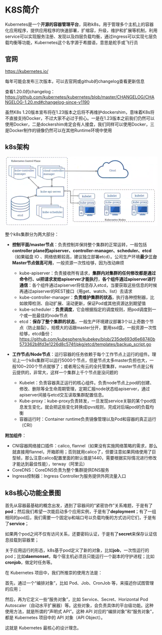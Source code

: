 # K8S简介

Kubernetes是一个**开源的容器管理平台**，简称k8s，用于管理多个主机上的容器化应用程序，提供应用程序的快速部署，扩缩容，升级，维护和扩展等机制，利用service可以实现服务注册、发现以及四层负载均衡，通过ingress可以实现七层负载均衡等功能，Kubernetes这个名字源于希腊语，意思是舵手或飞行员

## 官网

https://kubernetes.io/

每年可能会发布三次版本，可以去官网或github的changelog查看更新信息

查看1.20.0的changelog：https://github.com/kubernetes/kubernetes/blob/master/CHANGELOG/CHANGELOG-1.20.md#changelog-since-v1190

虽然K8s 1.20版本宣布将在1.23版本之后将不再维护dockershim，意味着K8s将不直接支持Docker，不过大家不必过于担心。一是在1.23版本之前我们仍然可以使用Docker，二是dockershim肯定会有人接盘，我们同样可以使用Docker，三是Docker制作的镜像仍然可以在其他Runtime环境中使用

## k8s架构

<img src="assets/image-20230625115935241.png" alt="image-20230625115935241" style="zoom:80%;" />


整个k8s集群分为两大部分：

- **控制平面/master节点**：负责控制并保持整个集群的正常运转，一般包括**controller plane的apiserver、controller-manager、scheduler、etcd**（如果磁盘 IO 、网络依赖较高，建议独立部署etcd）。公司生产环境**最少三台Master节点做高可用**，一般资源一次性给够，因为改动麻烦
  - kube-apiserver：负责接收所有请求，**集群内对集群的任何修改都是通过命令行、ui把请求发给apiserver才能执行**，**各个组件通过apiserver进行通信**：各个组件通过apiserver将信息存入etcd，当要获取这些信息的时候再通过apiserver的REST接口（用get、watch、list）去请求
  - kube-controller-manager：**负责维护集群的状态**，执行各种控制器，比如故障检测、自动扩展、滚动更新，保证Pod或其他资源达到期望值
  - kube-scheduler：**负责调度**，它会根据指定的调度规则，把pod调度到一个或一批最佳的node节点
  - etcd：**保存了整个集群的状态**，一般生产环境建议部署3个以上奇数个节点（防止脑裂），规模大的话跟master分开，要用ssd盘，一般资源一次性给够，etcd备份：https://github.com/kubesphere/kubekey/blob/235de693d6e68740b573362b8fd3e1226d8c574f/pkg/etcd/templates/backup_script.go

- **工作节点/Node节点**：运行容器的任务依赖于每个工作节点上运行的组件。理论上一个k8s集群可以运行5000个节点，但是节点太多master负担也大，一般100~200个节点就够了；或者用公有云的全托管集群，master节点是公有云提供的，非常大，这样一个集群上千个节点是没问题的
  - Kubelet：负责容器真正运行的核心组件。负责node节点上pod的创建、修改、删除等全生命周期管理，定期汇报node状态给apiserver，通过apiserver间接与etcd交互读取集群配置信息。
  - Kube-proxy：kube-proxy负责转发，一旦发现service关联的某个pod信息发生变化，就会把这些变化转换成ipvs规则，完成对后端pod的负载均衡
  - 容器运行时：Container runtime负责镜像管理以及Pod和容器的真正运行（CRI）

**附加组件**：

- CNI容器网络接口插件：calico, flannel（如果没有实施网络策略的需求，那么就直接用flannel，开箱即用；否则就用calico了，但要注意如果网络使用了巨型帧，那么注意calico配置里面的默认值是1440，需要根据实际情况进行修改才能达到最佳性能），terway（阿里云）
- CoreDNS：CoreDNS负责为整个集群提供DNS服务
- Ingress控制器：Ingress Controller为服务提供外网流量入口

## k8s核心功能全景图



首先从容器最基础的概念出发，遇到了容器间的“紧密协作”关系难题，于是有了**pod**；然后我们希望一次能启动多个应用实例，于是有了**deployment**；有了一组相同的pod后，我们需要一个固定ip和端口号以负载均衡的方式访问它们，于是有了**service**；

如果两个pod之间不仅有访问关系，还要密码认证，于是有了**secret**来保存认证信息挂载到容器里；

关于应用运行的形态，k8s基于pod定义了新的对象，比如**job**，一次性运行的pod；比如**daemonset**，每个宿主机必须且只能运行一个副本的守护进程；比如**cronjob**，做定时任务等。

在 Kubernetes 项目中，我们所推崇的使用方法是：

首先，通过一个“编排对象”，比如 Pod、Job、CronJob 等，来描述你试图管理的应用；

然后，再为它定义一些“服务对象”，比如 Service、Secret、Horizontal Pod Autoscaler（自动水平扩展器）等。这些对象，会负责具体的平台级功能。这种使用方法，就是所谓的“声明式 API”。这种 API 对应的“编排对象”和“服务对象”，都是 Kubernetes 项目中的 API 对象（API Object）。

这就是 Kubernetes 最核心的设计理念。

